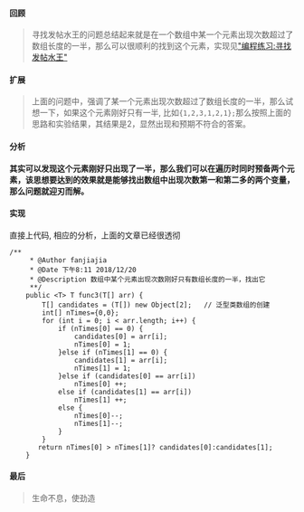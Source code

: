 #### 回顾
> 寻找发帖水王的问题总结起来就是在一个数组中某一个元素出现次数超过了数组长度的一半，那么可以很顺利的找到这个元素，实现见["编程练习:寻找发帖水王"](http://fanjiajia.cn/2018/12/19/%E7%BC%96%E7%A8%8B%E7%BB%83%E4%B9%A0%EF%BC%9A%E5%AF%BB%E6%89%BE%E5%8F%91%E5%B8%96%E2%80%9D%E6%B0%B4%E7%8E%8B%E2%80%9D/)
<!-- more -->
#### 扩展
> 上面的问题中，强调了某一个元素出现次数超过了数组长度的一半，那么试想一下，如果这个元素刚好只有一半, 比如`{1,2,3,1,2,1};`那么按照上面的思路和实验结果，其结果是2，显然出现和预期不符合的答案。
#### 分析
**其实可以发现这个元素刚好只出现了一半，那么我们可以在遍历时同时预备两个元素，该思想要达到的效果就是能够找出数组中出现次数第一和第二多的两个变量，那么问题就迎刃而解。**
#### 实现
直接上代码, 相应的分析，上面的文章已经很透彻
```
/**
     * @Author fanjiajia
     * @Date 下午8:11 2018/12/20
     * @Description 数组中某个元素出现次数刚好只有数组长度的一半，找出它
     **/
    public <T> T func3(T[] arr) {
        T[] candidates = (T[]) new Object[2];   // 泛型类数组的创建
        int[] nTimes={0,0};
        for (int i = 0; i < arr.length; i++) {
            if (nTimes[0] == 0) {
                candidates[0] = arr[i];
                nTimes[0] = 1;
            }else if (nTimes[1] == 0) {
                candidates[1] = arr[i];
                nTimes[1] = 1;
            }else if (candidates[0] == arr[i])
                nTimes[0] ++;
            else if (candidates[1] == arr[i])
                nTimes[1] ++;
            else {
                nTimes[0]--;
                nTimes[1]--;
            }
        }
       return nTimes[0] > nTimes[1]? candidates[0]:candidates[1];
    }
```
#### 最后
> 生命不息，使劲造